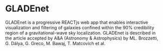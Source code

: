 # GLADEnet
GLADEnet is a progressive REACTjs web app that enables interactive visualization and filtering of galaxies confined within the 90% credibility region of a gravitational-wave sky localization. GLADEnet is described in the article accepted by A&A (Astronomy & Astrophysics) by ML. Brozzetti, G. Dálya, G. Greco, M. Bawaj, T. Matcovich et al.
